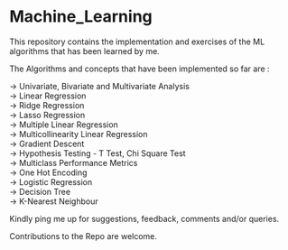 # Machine_Learning

This repository contains the implementation and exercises of the ML algorithms that has been learned by me.  

The Algorithms and concepts that have been implemented so far are :  

-> Univariate, Bivariate and Multivariate Analysis  
-> Linear Regression  
-> Ridge Regression  
-> Lasso Regression  
-> Multiple Linear Regression  
-> Multicollinearity Linear Regression  
-> Gradient Descent  
-> Hypothesis Testing - T Test, Chi Square Test  
-> Multiclass Performance Metrics  
-> One Hot Encoding  
-> Logistic Regression  
-> Decision Tree  
-> K-Nearest Neighbour  

Kindly ping me up for suggestions, feedback, comments and/or queries.  

Contributions to the Repo are welcome.
